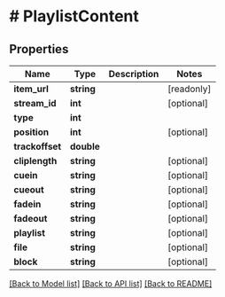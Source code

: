 # # PlaylistContent

## Properties

Name | Type | Description | Notes
------------ | ------------- | ------------- | -------------
**item_url** | **string** |  | [readonly]
**stream_id** | **int** |  | [optional]
**type** | **int** |  |
**position** | **int** |  | [optional]
**trackoffset** | **double** |  |
**cliplength** | **string** |  | [optional]
**cuein** | **string** |  | [optional]
**cueout** | **string** |  | [optional]
**fadein** | **string** |  | [optional]
**fadeout** | **string** |  | [optional]
**playlist** | **string** |  | [optional]
**file** | **string** |  | [optional]
**block** | **string** |  | [optional]

[[Back to Model list]](../../README.md#models) [[Back to API list]](../../README.md#endpoints) [[Back to README]](../../README.md)

